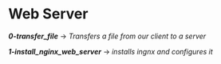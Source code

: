 # Web Server

***0-transfer_file*** -> *Transfers a file from our client to a server*

***1-install_nginx_web_server*** -> *installs ingnx and configures it*
